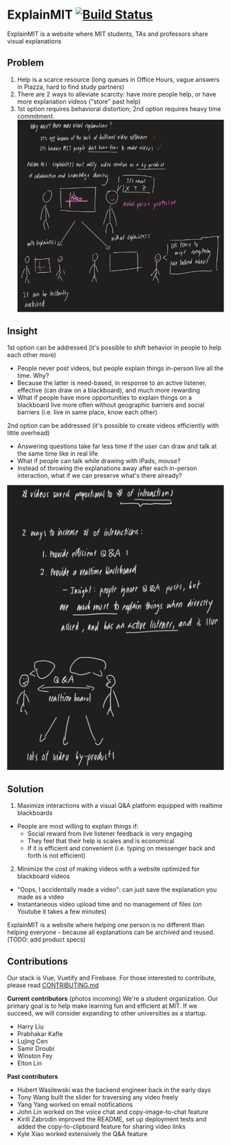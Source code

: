 # ExplainMIT [![Build Status](https://travis-ci.com/LingDingDong/feynman-mvp.svg?branch=master)](https://travis-ci.com/LingDingDong/feynman-mvp)

ExplainMIT is a website where MIT students, TAs and professors share visual explanations

## Problem
1. Help is a scarce resource (long queues in Office Hours, vague answers in Piazza, hard to find study partners)
2. There are 2 ways to alleviate scarcity: have more people help, or have more explanation videos ("store" past help)
3. 1st option requires behavioral distortion; 2nd option requires heavy time commitment. 
![Why videos are scarce](documentation/WhyVideosAreScarce.png "Why videos are scarce")

## Insight
1st option can be addressed (it's possible to shift behavior in people to help each other more)
- People never post videos, but people explain things in-person live all the time. Why?
- Because the latter is need-based, in response to an active listener, effective (can draw on a blackboard), and much more rewarding
- What if people have more opportunities to explain things on a blackboard live more often without geographic barriers and social barriers (i.e. live in same place, know each other)

2nd option can be addressed (it's possible to create videos efficiently with little overhead)
- Answering questions take far less time if the user can draw and talk at the same time like in real life
- What if people can talk while drawing with iPads, mouse? 
- Instead of throwing the explanations away after each in-person interaction, what if we can preserve what's there already?

![Insight](documentation/FundamentalInsight.png "FundamentalInsight")

## Solution
1. Maximize interactions with a visual Q&A platform equipped with realtime blackboards
  - People are most willing to explain things if:
    - Social reward from live listener feedback is very engaging
    - They feel that their help is scales and is economical
    - If it is efficient and convenient (i.e. typing on messenger back and forth is not efficient) 

2. Minimize the cost of making videos with a website optimized for blackboard videos
- "Oops, I accidentally made a video": can just save the explanation you made as a video
- Instantaneous video upload time and no management of files (on Youtube it takes a few minutes) 

ExplainMIT is a website where helping one person is no different than helping everyone - because all explanations can be archived and reused. (TODO: add product specs)

## Contributions
Our stack is Vue, Vuetify and Firebase. For those interested to contribute, please read [CONTRIBUTING.md](documentation/CONTRIBUTING.md)

**Current contributors** (photos incoming)
We're a student organization. Our primary goal is to help make learning fun and efficient at MIT. If we succeed, we will consider expanding to other universities as a startup. 
- Harry Liu 
- Prabhakar Kafle
- Lujing Cen
- Samir Droubi
- Winston Fey
- Elton Lin

**Past contributors**
- Hubert Wasilewski was the backend engineer back in the early days 
- Tony Wang built the slider for traversing any video freely 
- Yang Yang worked on email notifications
- John Lin worked on the voice chat and copy-image-to-chat feature
- Kirill Zabrodin improved the README, set up deployment tests and added the copy-to-clipboard feature for sharing video links
- Kyle Xiao worked extensively the Q&A feature
